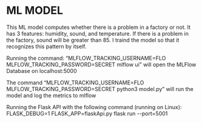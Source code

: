 # ML MODEL
This ML model computes whether there is a problem in a factory or not. It has 3 features: humidity, sound, and temperature. If there is a problem in the factory, sound will be greater than 85. I traind the model so that it recognizes this pattern by itself. 



Running the command: “MLFLOW_TRACKING_USERNAME=FLO MLFLOW_TRACKING_PASSWORD=SECRET  mlflow ui” will open the MLFlow Database on localhost:5000 

The command “MLFLOW_TRACKING_USERNAME=FLO MLFLOW_TRACKING_PASSWORD=SECRET python3 model.py” will run the model and log the metrics to mlflow

Running the Flask API with the following command (running on Linux): 
FLASK_DEBUG=1 FLASK_APP=flaskApi.py flask run --port=5001 


